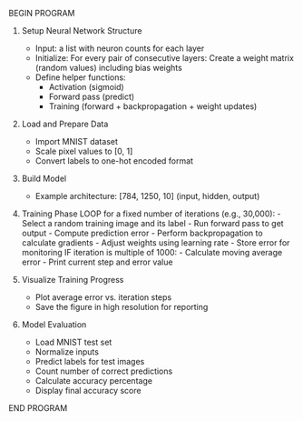 BEGIN PROGRAM

1. Setup Neural Network Structure
   - Input: a list with neuron counts for each layer
   - Initialize:
       For every pair of consecutive layers:
           Create a weight matrix (random values) including bias weights
   - Define helper functions:
       * Activation (sigmoid)
       * Forward pass (predict)
       * Training (forward + backpropagation + weight updates)

2. Load and Prepare Data
   - Import MNIST dataset
   - Scale pixel values to [0, 1]
   - Convert labels to one-hot encoded format

3. Build Model
   - Example architecture: [784, 1250, 10]
     (input, hidden, output)

4. Training Phase
   LOOP for a fixed number of iterations (e.g., 30,000):
       - Select a random training image and its label
       - Run forward pass to get output
       - Compute prediction error
       - Perform backpropagation to calculate gradients
       - Adjust weights using learning rate
       - Store error for monitoring
       IF iteration is multiple of 1000:
           - Calculate moving average error
           - Print current step and error value

5. Visualize Training Progress
   - Plot average error vs. iteration steps
   - Save the figure in high resolution for reporting

6. Model Evaluation
   - Load MNIST test set
   - Normalize inputs
   - Predict labels for test images
   - Count number of correct predictions
   - Calculate accuracy percentage
   - Display final accuracy score

END PROGRAM
